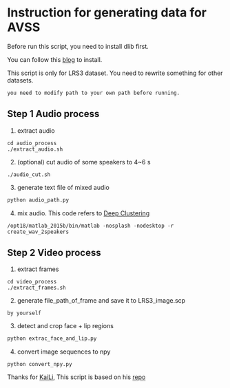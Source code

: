 # Instruction for generating data for AVSS 

Before run this script, you need to install dlib first. 

You can follow this  [blog](https://zhuanlan.zhihu.com/p/381278186) to install. 

This script is only for LRS3 dataset. You need to rewrite something for other datasets. 

    you need to modify path to your own path before running.

## Step 1 Audio process 
1. extract audio 
```shell 
cd audio_process 
./extract_audio.sh
```

2. (optional) cut audio of some speakers to 4~6 s 
```shell
./audio_cut.sh 
```

3. generate text file of mixed audio 
```python
python audio_path.py
```
4. mix audio. This code refers to [Deep Clustering](https://www.merl.com/demos/deep-clustering)
```
/opt18/matlab_2015b/bin/matlab -nosplash -nodesktop -r create_wav_2speakers
```

## Step 2  Video process 

1. extract frames 
```shell
cd video_process 
./extract_frames.sh
```
2. generate file_path_of_frame and save it to LRS3_image.scp 
```
by yourself
```
3. detect and crop face + lip regions 
```python 
python extrac_face_and_lip.py
```
4. convert image sequences to npy 
```
python convert_npy.py 
```

Thanks for [KaiLi](https://github.com/JusperLee),
This script is based on his [repo](https://github.com/JusperLee/LRS3-For-Speech-Separation)

